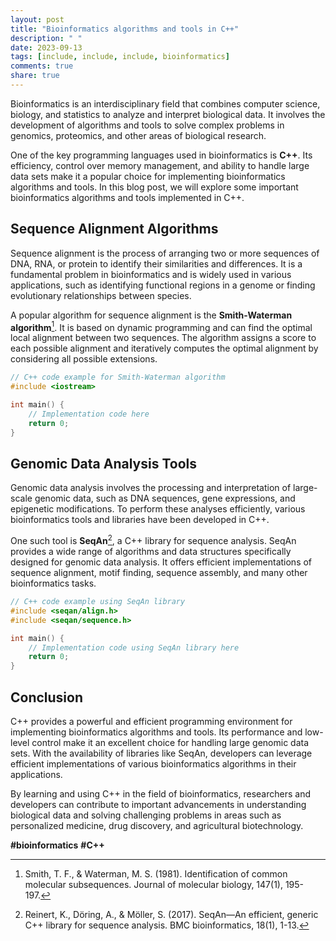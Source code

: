 ```yaml
---
layout: post
title: "Bioinformatics algorithms and tools in C++"
description: " "
date: 2023-09-13
tags: [include, include, include, bioinformatics]
comments: true
share: true
---
```


Bioinformatics is an interdisciplinary field that combines computer science, biology, and statistics to analyze and interpret biological data. It involves the development of algorithms and tools to solve complex problems in genomics, proteomics, and other areas of biological research.

One of the key programming languages used in bioinformatics is **C++**. Its efficiency, control over memory management, and ability to handle large data sets make it a popular choice for implementing bioinformatics algorithms and tools. In this blog post, we will explore some important bioinformatics algorithms and tools implemented in C++.

## Sequence Alignment Algorithms

Sequence alignment is the process of arranging two or more sequences of DNA, RNA, or protein to identify their similarities and differences. It is a fundamental problem in bioinformatics and is widely used in various applications, such as identifying functional regions in a genome or finding evolutionary relationships between species.

A popular algorithm for sequence alignment is the **Smith-Waterman algorithm**[^1^]. It is based on dynamic programming and can find the optimal local alignment between two sequences. The algorithm assigns a score to each possible alignment and iteratively computes the optimal alignment by considering all possible extensions.

```cpp
// C++ code example for Smith-Waterman algorithm
#include <iostream>

int main() {
    // Implementation code here
    return 0;
}
```

## Genomic Data Analysis Tools

Genomic data analysis involves the processing and interpretation of large-scale genomic data, such as DNA sequences, gene expressions, and epigenetic modifications. To perform these analyses efficiently, various bioinformatics tools and libraries have been developed in C++.

One such tool is **SeqAn**[^2^], a C++ library for sequence analysis. SeqAn provides a wide range of algorithms and data structures specifically designed for genomic data analysis. It offers efficient implementations of sequence alignment, motif finding, sequence assembly, and many other bioinformatics tasks.

```cpp
// C++ code example using SeqAn library
#include <seqan/align.h>
#include <seqan/sequence.h>

int main() {
    // Implementation code using SeqAn library here
    return 0;
}
```

## Conclusion

C++ provides a powerful and efficient programming environment for implementing bioinformatics algorithms and tools. Its performance and low-level control make it an excellent choice for handling large genomic data sets. With the availability of libraries like SeqAn, developers can leverage efficient implementations of various bioinformatics algorithms in their applications.

By learning and using C++ in the field of bioinformatics, researchers and developers can contribute to important advancements in understanding biological data and solving challenging problems in areas such as personalized medicine, drug discovery, and agricultural biotechnology.

**#bioinformatics** **#C++**

[^1^]: Smith, T. F., & Waterman, M. S. (1981). Identification of common molecular subsequences. Journal of molecular biology, 147(1), 195-197.

[^2^]: Reinert, K., Döring, A., & Möller, S. (2017). SeqAn—An efficient, generic C++ library for sequence analysis. BMC bioinformatics, 18(1), 1-13.